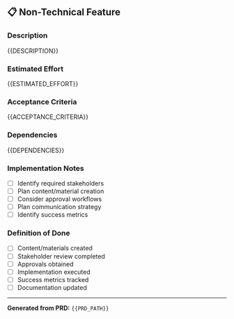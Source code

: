 ## 📋 Non-Technical Feature

### Description
{{DESCRIPTION}}

### Estimated Effort
{{ESTIMATED_EFFORT}}

### Acceptance Criteria
{{ACCEPTANCE_CRITERIA}}

### Dependencies
{{DEPENDENCIES}}

### Implementation Notes
- [ ] Identify required stakeholders
- [ ] Plan content/material creation
- [ ] Consider approval workflows
- [ ] Plan communication strategy
- [ ] Identify success metrics

### Definition of Done
- [ ] Content/materials created
- [ ] Stakeholder review completed
- [ ] Approvals obtained
- [ ] Implementation executed
- [ ] Success metrics tracked
- [ ] Documentation updated

---

**Generated from PRD:** `{{PRD_PATH}}`
